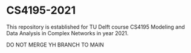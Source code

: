 # CS4195-2021

This repository is established for TU Delft course CS4195 Modeling and Data Analysis in Complex Networks in year 2021.

DO NOT MERGE YH BRANCH TO MAIN
